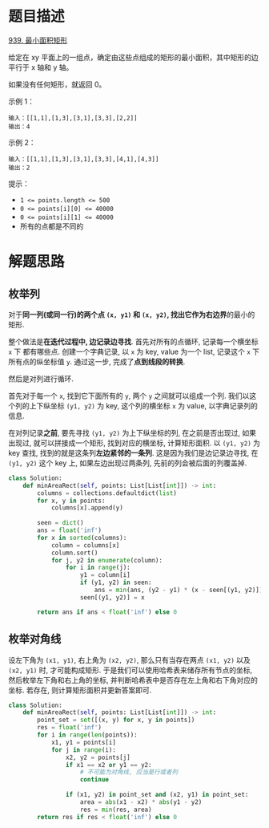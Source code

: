 # 题目描述

[939. 最小面积矩形](https://leetcode.cn/problems/minimum-area-rectangle/)

给定在 xy 平面上的一组点，确定由这些点组成的矩形的最小面积，其中矩形的边平行于 x 轴和 y 轴。

如果没有任何矩形，就返回 0。

示例 1：
```
输入：[[1,1],[1,3],[3,1],[3,3],[2,2]]
输出：4
```

示例 2：
```
输入：[[1,1],[1,3],[3,1],[3,3],[4,1],[4,3]]
输出：2
```

提示：

- `1 <= points.length <= 500`
- `0 <= points[i][0] <= 40000`
- `0 <= points[i][1] <= 40000`
- 所有的点都是不同的

# 解题思路

## 枚举列

对于**同一列(或同一行)**的两个点 `(x, y1)` 和 `(x, y2)`, 找出它作为**右边界**的最小的矩形.

整个做法是**在迭代过程中, 边记录边寻找**. 首先对所有的点循环, 记录每一个横坐标 `x` 下 都有哪些点. 创建一个字典记录, 以 `x` 为 key, value 为一个 list, 记录这个 `x` 下所有点的纵坐标值 `y`. 通过这一步, 完成了**点到线段的转换**.

然后是对列进行循环.

首先对于每一个 `x`, 找到它下面所有的 `y`, 两个 `y` 之间就可以组成一个列. 我们以这个列的上下纵坐标 `(y1, y2)` 为 key, 这个列的横坐标 `x` 为 value, 以字典记录列的信息.

在对列记录**之前**, 要先寻找 `(y1, y2)` 为上下纵坐标的列, 在之前是否出现过, 如果出现过, 就可以拼接成一个矩形, 找到对应的横坐标, 计算矩形面积. 以 `(y1, y2)` 为 key 查找, 找到的就是这条列**左边紧邻的一条列**. 这是因为我们是边记录边寻找, 在 `(y1, y2)` 这个 key 上, 如果左边出现过两条列, 先前的列会被后面的列覆盖掉.

```python
class Solution:
    def minAreaRect(self, points: List[List[int]]) -> int:
        columns = collections.defaultdict(list)
        for x, y in points:
            columns[x].append(y)
        
        seen = dict()
        ans = float('inf')
        for x in sorted(columns):
            column = columns[x]
            column.sort()
            for j, y2 in enumerate(column):
                for i in range(j):
                    y1 = column[i]
                    if (y1, y2) in seen:
                        ans = min(ans, (y2 - y1) * (x - seen[(y1, y2)]))
                    seen[(y1, y2)] = x

        return ans if ans < float('inf') else 0
```

## 枚举对角线

设左下角为 `(x1, y1)`, 右上角为 `(x2, y2)`, 那么只有当存在两点 `(x1, y2)` 以及 `(x2, y1)` 时, 才可能构成矩形. 于是我们可以使用哈希表来储存所有节点的坐标, 然后枚举左下角和右上角的坐标, 并判断哈希表中是否存在左上角和右下角对应的坐标. 若存在, 则计算矩形面积并更新答案即可.

```python
class Solution:
    def minAreaRect(self, points: List[List[int]]) -> int:
        point_set = set([(x, y) for x, y in points])
        res = float('inf')
        for i in range(len(points)):
            x1, y1 = points[i]
            for j in range(i):
                x2, y2 = points[j]
                if x1 == x2 or y1 == y2:
                    # 不可能为对角线, 应当是行或者列
                    continue
                
                if (x1, y2) in point_set and (x2, y1) in point_set:
                    area = abs(x1 - x2) * abs(y1 - y2)
                    res = min(res, area)
        return res if res < float('inf') else 0
```
